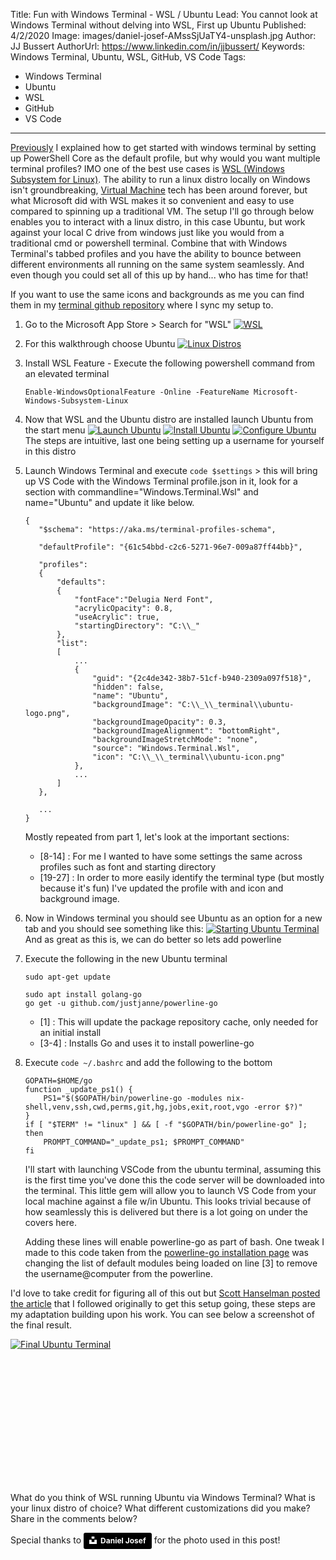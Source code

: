 Title: Fun with Windows Terminal - WSL / Ubuntu
Lead: You cannot look at Windows Terminal without delving into WSL, First up Ubuntu
Published: 4/2/2020
Image: images/daniel-josef-AMssSjUaTY4-unsplash.jpg
Author: JJ Bussert
AuthorUrl: https://www.linkedin.com/in/jjbussert/
Keywords: Windows Terminal, Ubuntu, WSL, GitHub, VS Code
Tags:
 - Windows Terminal
 - Ubuntu
 - WSL
 - GitHub
 - VS Code
---
[Previously](xref:windows-terminal-getting-started) I explained how to get started with windows terminal by setting up PowerShell Core as the default profile, but why would you want multiple terminal profiles?  IMO one of the best use cases is [WSL (Windows Subsystem for Linux)](https://en.wikipedia.org/wiki/Windows_Subsystem_for_Linux).  The ability to run a linux distro locally on Windows isn't groundbreaking, [Virtual Machine](https://en.wikipedia.org/wiki/Virtual_machine) tech has been around forever, but what Microsoft did with WSL makes it so convenient and easy to use compared to spinning up a traditional VM.  The setup I'll go through below enables you to interact with a linux distro, in this case Ubuntu, but work against your local C drive from windows just like you would from a traditional cmd or powershell terminal.  Combine that with Windows Terminal's tabbed profiles and you have the ability to bounce between different environments all running on the same system seamlessly.  And even though you could set all of this up by hand... who has time for that!  

If you want to use the same icons and backgrounds as me you can find them in my [terminal github repository](https://github.com/JJBussert/terminal) where I sync my setup to.

1. Go to the Microsoft App Store > Search for "WSL"
    [![WSL](/images/posts/fun-with-windows-terminal/appstore-wsl.png "WSL")](/images/posts/fun-with-windows-terminal/appstore-wsl.png)
    
2. For this walkthrough choose Ubuntu
    [![Linux Distros](/images/posts/fun-with-windows-terminal/appstore-distros.png "Linux Distros")](/images/posts/fun-with-windows-terminal/appstore-distros.png)

3. Install WSL Feature - Execute the following powershell command from an elevated terminal
    
    <pre class='language-powershell line-numbers'><code>Enable-WindowsOptionalFeature -Online -FeatureName Microsoft-Windows-Subsystem-Linux</code></pre> 

4. Now that WSL and the Ubuntu distro are installed launch Ubuntu from the start menu
    [![Launch Ubuntu](/images/posts/fun-with-windows-terminal/ubuntu-launch.png "Launch Ubuntu")](/images/posts/fun-with-windows-terminal/ubuntu-launch.png)
    [![Install Ubuntu](/images/posts/fun-with-windows-terminal/ubuntu-install.png "Install Ubuntu")](/images/posts/fun-with-windows-terminal/ubuntu-install.png)
    [![Configure Ubuntu](/images/posts/fun-with-windows-terminal/ubuntu-configure.png "Configure Ubuntu")](/images/posts/fun-with-windows-terminal/ubuntu-configure.png)
    The steps are intuitive, last one being setting up a username for yourself in this distro

5. Launch Windows Terminal and execute `code $settings` > this will bring up VS Code with the Windows Terminal profile.json in it, look for a section with commandline="Windows.Terminal.Wsl" and name="Ubuntu" and update it like below.
    <pre class='language-json line-numbers' style='white-space:pre-wrap;'><code>{
      "$schema": "https://aka.ms/terminal-profiles-schema",

      "defaultProfile": "{61c54bbd-c2c6-5271-96e7-009a87ff44bb}",

      "profiles":
      {
          "defaults":
          {
              "fontFace":"Delugia Nerd Font",
              "acrylicOpacity": 0.8,
              "useAcrylic": true,
              "startingDirectory": "C:\\_"
          },
          "list":
          [
              ...
              {
                  "guid": "{2c4de342-38b7-51cf-b940-2309a097f518}",
                  "hidden": false,
                  "name": "Ubuntu",
                  "backgroundImage": "C:\\_\\_terminal\\ubuntu-logo.png",
                  "backgroundImageOpacity": 0.3,
                  "backgroundImageAlignment": "bottomRight",
                  "backgroundImageStretchMode": "none",
                  "source": "Windows.Terminal.Wsl",
                  "icon": "C:\\_\\_terminal\\ubuntu-icon.png"
              },
              ...
          ]
      },

      ...
   }</code></pre>

    Mostly repeated from part 1, let's look at the important sections:
    * [8-14] : For me I wanted to have some settings the same across profiles such as font and starting directory
    * [19-27] : In order to more easily identify the terminal type (but mostly because it's fun) I've updated the profile with and icon and background image.

6. Now in Windows terminal you should see Ubuntu as an option for a new tab and you should see something like this:
    [![Starting Ubuntu Terminal](/images/posts/fun-with-windows-terminal/ubuntu-terminal-start.png "Starting Ubuntu Terminal")](/images/posts/fun-with-windows-terminal/ubuntu-terminal-start.png)
    And as great as this is, we can do better so lets add powerline

7. Execute the following in the new Ubuntu terminal
    <pre class='language-bash line-numbers' style='white-space:pre-wrap;'><code>sudo apt-get update 

   sudo apt install golang-go
   go get -u github.com/justjanne/powerline-go</code></pre>

    * [1] : This will update the package repository cache, only needed for an initial install
    * [3-4] : Installs Go and uses it to install powerline-go

8. Execute `code ~/.bashrc` and add the following to the bottom
    <pre class='language-powershell line-numbers' style='white-space:pre-wrap;'><code>GOPATH=$HOME/go
   function _update_ps1() {
       PS1="$($GOPATH/bin/powerline-go -modules nix-shell,venv,ssh,cwd,perms,git,hg,jobs,exit,root,vgo -error $?)"
   }
   if [ "$TERM" != "linux" ] && [ -f "$GOPATH/bin/powerline-go" ]; then
       PROMPT_COMMAND="_update_ps1; $PROMPT_COMMAND"
   fi</code></pre>
   I'll start with launching VSCode from the ubuntu terminal, assuming this is the first time you've done this the code server will be downloaded into the terminal.  This little gem will allow you to launch VS Code from your local machine against a file w/in Ubuntu.  This looks trivial because of how seamlessly this is delivered but there is a lot going on under the covers here.

   Adding these lines will enable powerline-go as part of bash.  One tweak I made to this code taken from the [powerline-go installation page](https://github.com/justjanne/powerline-go) was changing the list of default modules being loaded on line [3] to remove the username@computer from the powerline.

I'd love to take credit for figuring all of this out but [Scott Hanselman posted the article](https://www.hanselman.com/blog/HowToMakeAPrettyPromptInWindowsTerminalWithPowerlineNerdFontsCascadiaCodeWSLAndOhmyposh.aspx) that I followed originally to get this setup going, these steps are my adaptation building upon his work.  You can see below a screenshot of the final result.

<div style="padding-bottom: 200px">

[![Final Ubuntu Terminal](/images/posts/fun-with-windows-terminal/ubuntu-terminal.png "Final Ubuntu Terminal")](/images/posts/fun-with-windows-terminal/ubuntu-terminal.png)  

</div>

What do you think of WSL running Ubuntu via Windows Terminal? What is your linux distro of choice? What different customizations did you make?  Share in the comments below?

Special thanks to <a style="background-color:black;color:white;text-decoration:none;padding:4px 6px;font-family:-apple-system, BlinkMacSystemFont, &quot;San Francisco&quot;, &quot;Helvetica Neue&quot;, Helvetica, Ubuntu, Roboto, Noto, &quot;Segoe UI&quot;, Arial, sans-serif;font-size:12px;font-weight:bold;line-height:1.2;display:inline-block;border-radius:3px" href="https://unsplash.com/@josef_photography?utm_medium=referral&amp;utm_campaign=photographer-credit&amp;utm_content=creditBadge" target="_blank" rel="noopener noreferrer" title="Download free do whatever you want high-resolution photos from Daniel Josef"><span style="display:inline-block;padding:2px 3px"><svg xmlns="http://www.w3.org/2000/svg" style="height:12px;width:auto;position:relative;vertical-align:middle;top:-2px;fill:white" viewBox="0 0 32 32"><title>unsplash-logo</title><path d="M10 9V0h12v9H10zm12 5h10v18H0V14h10v9h12v-9z"></path></svg></span><span style="display:inline-block;padding:2px 3px">Daniel Josef</span></a> for the photo used in this post!